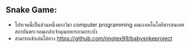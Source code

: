 ## Snake Game:
* โปรเจคนี้เป็นส่วนหนึ่งของวิชา computer programming
คณะเทคโนโลยีสารสนเทศ สถาบันพระจอมเกล้าเจ้าคุณทหารลาดกระบัง
* สามารถเข้าเล่นได้ทาง https://github.com/nnotex99/babysnkeproject
